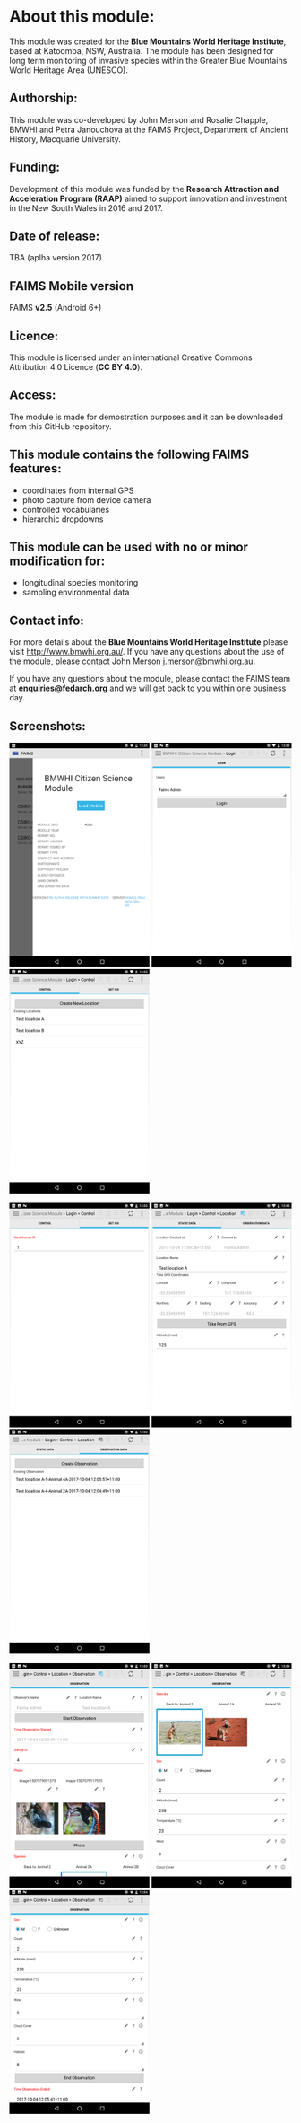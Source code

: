 # About this module:
This module was created for the **Blue Mountains World Heritage Institute**, based at Katoomba, NSW, Australia. The module has been designed for long term monitoring of invasive species within the Greater Blue Mountains World Heritage Area (UNESCO).

## Authorship:
This module was co-developed by John Merson and Rosalie Chapple, BMWHI and Petra Janouchova at the FAIMS Project, Department of Ancient History, Macquarie University.

## Funding:
Development of this module was funded by the **Research Attraction and Acceleration Program (RAAP)** aimed to support innovation and investment in the New South Wales in 2016 and 2017.


## Date of release:
TBA (aplha version 2017) 

## FAIMS Mobile version
FAIMS **v2.5** (Android 6+)

## Licence:
This module is licensed under an international Creative Commons Attribution 4.0 Licence (**CC BY 4.0**).

## Access:
The module is made for demostration purposes and it can be downloaded from this GitHub repository.

## This module contains the following FAIMS features:
* coordinates from internal GPS
* photo capture from device camera
* controlled vocabularies
* hierarchic dropdowns

## This module can be used with no or minor modification for:
* longitudinal species monitoring
* sampling environmental data

## Contact info:
For more details about the **Blue Mountains World Heritage Institute** please visit http://www.bmwhi.org.au/. If you have any questions about the use of the module, please contact John Merson j.merson@bmwhi.org.au.

If you have any questions about the module, please contact the FAIMS team at **enquiries@fedarch.org** and we will get back to you within one business day.

## Screenshots:

<p align="left">
  <img src="https://github.com/FAIMS/bmwhi-citizen-science-2017/blob/terry/screenshots/Screenshot_20171004-123525.png" width="250"/>
  <img src="https://github.com/FAIMS/bmwhi-citizen-science-2017/blob/terry/screenshots/Screenshot_20171004-130310.png" width="250"/>
  <img src="https://github.com/FAIMS/bmwhi-citizen-science-2017/blob/terry/screenshots/Screenshot_20171004-130327.png" width="250"/>
</p>

<p align="left">
  <img src="https://github.com/FAIMS/bmwhi-citizen-science-2017/blob/terry/screenshots/Screenshot_20171004-130331.png" width="250"/>
  <img src="https://github.com/FAIMS/bmwhi-citizen-science-2017/blob/terry/screenshots/Screenshot_20171004-130337.png" width="250"/>
  <img src="https://github.com/FAIMS/bmwhi-citizen-science-2017/blob/terry/screenshots/Screenshot_20171004-130341.png" width="250"/>
</p>

<p align="left">
  <img src="https://github.com/FAIMS/bmwhi-citizen-science-2017/blob/terry/screenshots/Screenshot_20171004-130351.png" width="250"/>
  <img src="https://github.com/FAIMS/bmwhi-citizen-science-2017/blob/terry/screenshots/Screenshot_20171004-130435.png" width="250"/>
  <img src="https://github.com/FAIMS/bmwhi-citizen-science-2017/blob/terry/screenshots/Screenshot_20171004-130411.png" width="250"/>
</p>




